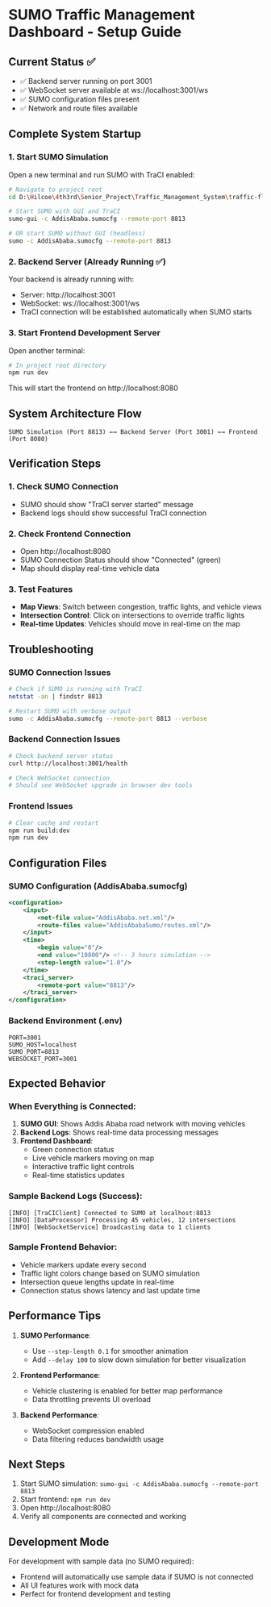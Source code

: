 # SUMO Traffic Management Dashboard - Setup Guide

## Current Status ✅

- ✅ Backend server running on port 3001
- ✅ WebSocket server available at ws://localhost:3001/ws
- ✅ SUMO configuration files present
- ✅ Network and route files available

## Complete System Startup

### 1. Start SUMO Simulation

Open a new terminal and run SUMO with TraCI enabled:

```bash
# Navigate to project root
cd D:\Hilcoe\4th3rd\Senior_Project\Traffic_Management_System\traffic-flow-beacon-dashboard\traffic-flow-beacon-dashboard

# Start SUMO with GUI and TraCI
sumo-gui -c AddisAbaba.sumocfg --remote-port 8813

# OR start SUMO without GUI (headless)
sumo -c AddisAbaba.sumocfg --remote-port 8813
```

### 2. Backend Server (Already Running ✅)

Your backend is already running with:

- Server: http://localhost:3001
- WebSocket: ws://localhost:3001/ws
- TraCI connection will be established automatically when SUMO starts

### 3. Start Frontend Development Server

Open another terminal:

```bash
# In project root directory
npm run dev
```

This will start the frontend on http://localhost:8080

## System Architecture Flow

```
SUMO Simulation (Port 8813) ←→ Backend Server (Port 3001) ←→ Frontend (Port 8080)
```

## Verification Steps

### 1. Check SUMO Connection

- SUMO should show "TraCI server started" message
- Backend logs should show successful TraCI connection

### 2. Check Frontend Connection

- Open http://localhost:8080
- SUMO Connection Status should show "Connected" (green)
- Map should display real-time vehicle data

### 3. Test Features

- **Map Views**: Switch between congestion, traffic lights, and vehicle views
- **Intersection Control**: Click on intersections to override traffic lights
- **Real-time Updates**: Vehicles should move in real-time on the map

## Troubleshooting

### SUMO Connection Issues

```bash
# Check if SUMO is running with TraCI
netstat -an | findstr 8813

# Restart SUMO with verbose output
sumo -c AddisAbaba.sumocfg --remote-port 8813 --verbose
```

### Backend Connection Issues

```bash
# Check backend server status
curl http://localhost:3001/health

# Check WebSocket connection
# Should see WebSocket upgrade in browser dev tools
```

### Frontend Issues

```bash
# Clear cache and restart
npm run build:dev
npm run dev
```

## Configuration Files

### SUMO Configuration (AddisAbaba.sumocfg)

```xml
<configuration>
    <input>
        <net-file value="AddisAbaba.net.xml"/>
        <route-files value="AddisAbabaSumo/routes.xml"/>
    </input>
    <time>
        <begin value="0"/>
        <end value="10800"/> <!-- 3 hours simulation -->
        <step-length value="1.0"/>
    </time>
    <traci_server>
        <remote-port value="8813"/>
    </traci_server>
</configuration>
```

### Backend Environment (.env)

```env
PORT=3001
SUMO_HOST=localhost
SUMO_PORT=8813
WEBSOCKET_PORT=3001
```

## Expected Behavior

### When Everything is Connected:

1. **SUMO GUI**: Shows Addis Ababa road network with moving vehicles
2. **Backend Logs**: Shows real-time data processing messages
3. **Frontend Dashboard**:
   - Green connection status
   - Live vehicle markers moving on map
   - Interactive traffic light controls
   - Real-time statistics updates

### Sample Backend Logs (Success):

```
[INFO] [TraCIClient] Connected to SUMO at localhost:8813
[INFO] [DataProcessor] Processing 45 vehicles, 12 intersections
[INFO] [WebSocketService] Broadcasting data to 1 clients
```

### Sample Frontend Behavior:

- Vehicle markers update every second
- Traffic light colors change based on SUMO simulation
- Intersection queue lengths update in real-time
- Connection status shows latency and last update time

## Performance Tips

1. **SUMO Performance**:

   - Use `--step-length 0.1` for smoother animation
   - Add `--delay 100` to slow down simulation for better visualization

2. **Frontend Performance**:

   - Vehicle clustering is enabled for better map performance
   - Data throttling prevents UI overload

3. **Backend Performance**:
   - WebSocket compression enabled
   - Data filtering reduces bandwidth usage

## Next Steps

1. Start SUMO simulation: `sumo-gui -c AddisAbaba.sumocfg --remote-port 8813`
2. Start frontend: `npm run dev`
3. Open http://localhost:8080
4. Verify all components are connected and working

## Development Mode

For development with sample data (no SUMO required):

- Frontend will automatically use sample data if SUMO is not connected
- All UI features work with mock data
- Perfect for frontend development and testing
